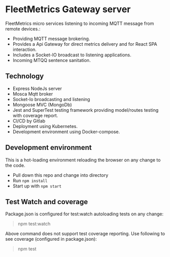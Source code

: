 # FleetMetrics Gateway server
FleetMetrics micro services listening to incoming MQTT message from remote devices.:
* Providing MQTT message brokering.
* Provides a Api Gateway for direct metrics delivery and for React SPA interaction.
* Includes a Socket-IO broadcast to listening applications.
* Incoming MTQQ sentence sanitation.

## Technology
* Express NodeJs server
* Mosca Mqtt broker
* Socket-Io broadcasting and listening
* Mongoose MVC (MongoDb)
* Jest and SuperTest testing framework providing model/routes testing with coverage report.
* CI/CD by Gitlab
* Deployment using Kubernetes.
* Development environment using Docker-compose.

## Development environment
This is a hot-loading environment reloading the browser on any change to the code.

* Pull down this repo and change into directory
* Run ```npm install```
* Start up with ```npm start```

## Test Watch and coverage
Package.json is configured for test:watch autoloading tests on any change:
> npm test:watch

Above command does not support test coverage reporting. Use following to see coverage (configured in package.json):
> npm test
